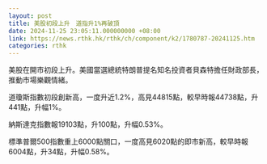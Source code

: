 ```yaml
---
layout: post
title: 美股初段上升　道指升1%再破頂
date: 2024-11-25 23:05:11.000000000 +08:00
link: https://news.rthk.hk/rthk/ch/component/k2/1780787-20241125.htm
categories: rthk
---
```


美股在開市初段上升。美國當選總統特朗普提名知名投資者貝森特擔任財政部長，推動市場樂觀情緒。

道瓊斯指數初段創新高，一度升近1.2%，高見44815點，較早時報44738點，升441點，升幅1%。

納斯達克指數報19103點，升100點，升幅0.53%。

標準普爾500指數重上6000點關口，一度高見6020點的即市新高，較早時報6004點，升34點，升幅0.58%。
